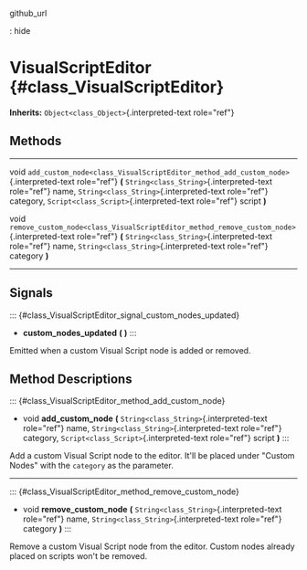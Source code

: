 github\_url

:   hide

VisualScriptEditor {#class_VisualScriptEditor}
==================

**Inherits:** `Object<class_Object>`{.interpreted-text role="ref"}

Methods
-------

  ------ --------------------------------------------------------------------------------------------
  void   `add_custom_node<class_VisualScriptEditor_method_add_custom_node>`{.interpreted-text
         role="ref"} **(** `String<class_String>`{.interpreted-text role="ref"} name,
         `String<class_String>`{.interpreted-text role="ref"} category,
         `Script<class_Script>`{.interpreted-text role="ref"} script **)**

  void   `remove_custom_node<class_VisualScriptEditor_method_remove_custom_node>`{.interpreted-text
         role="ref"} **(** `String<class_String>`{.interpreted-text role="ref"} name,
         `String<class_String>`{.interpreted-text role="ref"} category **)**
  ------ --------------------------------------------------------------------------------------------

Signals
-------

::: {#class_VisualScriptEditor_signal_custom_nodes_updated}
-   **custom\_nodes\_updated** **(** **)**
:::

Emitted when a custom Visual Script node is added or removed.

Method Descriptions
-------------------

::: {#class_VisualScriptEditor_method_add_custom_node}
-   void **add\_custom\_node** **(**
    `String<class_String>`{.interpreted-text role="ref"} name,
    `String<class_String>`{.interpreted-text role="ref"} category,
    `Script<class_Script>`{.interpreted-text role="ref"} script **)**
:::

Add a custom Visual Script node to the editor. It\'ll be placed under
\"Custom Nodes\" with the `category` as the parameter.

------------------------------------------------------------------------

::: {#class_VisualScriptEditor_method_remove_custom_node}
-   void **remove\_custom\_node** **(**
    `String<class_String>`{.interpreted-text role="ref"} name,
    `String<class_String>`{.interpreted-text role="ref"} category **)**
:::

Remove a custom Visual Script node from the editor. Custom nodes already
placed on scripts won\'t be removed.
